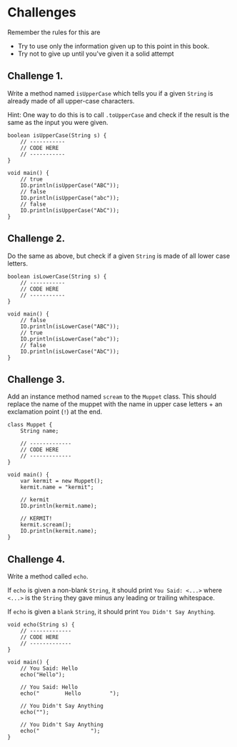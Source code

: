 # Challenges

Remember the rules for this are

- Try to use only the information given up to this point in this book.
- Try not to give up until you've given it a solid attempt

## Challenge 1.

Write a method named `isUpperCase` which tells you if a
given `String` is already made of all upper-case characters.

Hint: One way to do this is to call `.toUpperCase` and check
if the result is the same as the input you were given.

```java,editable
boolean isUpperCase(String s) {
    // -----------
    // CODE HERE
    // -----------
}

void main() {
    // true
    IO.println(isUpperCase("ABC"));
    // false
    IO.println(isUpperCase("abc"));
    // false
    IO.println(isUpperCase("AbC"));
}
```

## Challenge 2.

Do the same as above, but check if a given `String` is
made of all lower case letters.

```java,editable
boolean isLowerCase(String s) {
    // -----------
    // CODE HERE
    // -----------
}

void main() {
    // false
    IO.println(isLowerCase("ABC"));
    // true
    IO.println(isLowerCase("abc"));
    // false
    IO.println(isLowerCase("AbC"));
}
```

## Challenge 3.

Add an instance method named `scream` to the `Muppet` class. This
should replace the name of the muppet with the name in upper case
letters + an exclamation point (`!`) at the end.

```java,editable
class Muppet {
    String name;

    // -------------
    // CODE HERE
    // -------------
}

void main() {
    var kermit = new Muppet();
    kermit.name = "kermit";

    // kermit
    IO.println(kermit.name);

    // KERMIT!
    kermit.scream();
    IO.println(kermit.name);
}
```

## Challenge 4.

Write a method called `echo`.

If `echo` is given a non-blank `String`, it should print `You Said: <...>` 
where `<...>` is the `String` they
gave minus any leading or trailing whitespace.

If `echo` is given a `blank` `String`, it should print `You Didn't Say Anything`.

```java,editable
void echo(String s) {
    // -------------
    // CODE HERE
    // -------------
}

void main() {
    // You Said: Hello
    echo("Hello");

    // You Said: Hello
    echo("        Hello         ");

    // You Didn't Say Anything
    echo("");

    // You Didn't Say Anything
    echo("                ");
}
```